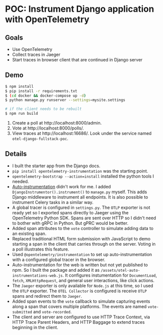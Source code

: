 # POC: Instrument Django application with OpenTelemetry

## Goals

* Use OpenTelemetry
* Collect traces in Jaeger
* Start traces in browser client that are continued in Django server

## Demo

```bash
$ npm install
$ pip install -r requirements.txt
$ (cd docker && docker-compose up -d)
$ python manage.py runserver --settings=mysite.settings

# if the client needs to be rebuilt
$ npm run build
```

1. Create a poll at http://localhost:8000/admin.
2. Vote at http://localhost:8000/polls/.
3. View traces at http://localhost:16686/. Look under the service named `otel-django-fullstack-poc`.

## Details

* I built the starter app from the Django docs.
* `pip install opentelemetry-instrumentation` was the starting point.
* `opentelemetry-bootstrap --action=install` installed the python tools I needed.
* [Auto-instrumentation](https://github.com/open-telemetry/opentelemetry-python/tree/main/opentelemetry-instrumentation#opentelemetry-instrument) didn't work for me. I added `DjangoInstrumentor().instrument()` to `manage.py` myself. This adds Django middleware to instrument all endpoints. It is also possible to instrument Celery tasks in a similar way.
* A global tracer is configured in `settings.py`. The `OTLP` exporter is not ready yet so I exported spans directly to Jaeger using the OpenTelemetry Python SDK. Spans are sent over HTTP so I didn't need to bother with gRPC in Python. But gPRC would be better.
* Added span attributes to the `vote` controller to simulate adding data to an existing span.
* Replaced traditional HTML form submission with JavaScript to demo starting a span in the client that carries through on the server. Voting in a poll illustrates this feature.
* Used `@opentelemetry/instrumentation` to set up auto-instrumentation with a configured global tracer in the browser.
* Auto-instrumentation for the web is written but not yet published to npm. So I built the package and added it as `/assets/otel-auto-instrumentations-web.js`. It configures instumentation for `DocumentLoad`, `fetch`, `XMLHttpRequest`, and general user interactions, like click actions.
* The `Jaeger` exporter is only available for `Node.js` at this time, so I used the `OTLP` exporter. The `OTEL Collector` is configured is receive `OTLP` spans and redirect them to `Jaeger`.
* Added span events to the `vote` callback to simulate capturing events along a span that covers multiple platforms. The events are named `vote-submitted` and `vote-recorded`.
* The client and server are configured to use HTTP Trace Context, via HTTP Trace Parent Headers, and HTTP Baggage to extend traces beginning in the client.
